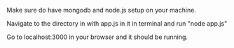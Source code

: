 Make sure do have mongodb and node.js setup on your machine.

Navigate to the directory in with app.js in it in terminal and run "node app.js"

Go to localhost:3000 in your browser and it should be running.
